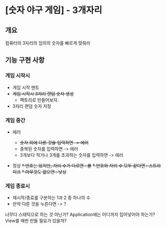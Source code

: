 # [숫자 야구 게임] - 3개자리

## 개요
컴퓨터의 3자리의 임의의 숫자를 빠르게 맞춰라

## 기능 구현 사항

### 게임 시작시
* 게임 시작 멘트
* ~~게임 시작시 3자리 랜덤 숫자 생성~~
  * 팩토리로 만들어보자.
* 3자리 랜덤 숫자 저장

### 게임 중간
* 에러
  * ~~숫자 외에 다른 것을 입력하면 -> 에러~~
  * 중복된 숫자를 입력하면 -> 에러
  * 3개보다 적거나 3개를 초과하는 숫자를 입력하면 -> 에러

* 정상
  ~~* 번호는 있지만, 자리 수가 다르면 : 볼~~
  ~~* 번호와 자리 수 모두 같다면 : 스트라이크~~
  ~~* 아무것도 없으면 : 낫싱~~

### 게임 종료시
* 재시작/종료를 구분하는 1과 2 중 하나의 수
* 만약 다른 것을 누른다면 -> ?



너무다 스태틱으로 하는 것 아닌가?
Application에는 어디까지 집어넣어야 하는가?
View를 매번 만들 필요가 있을까?
